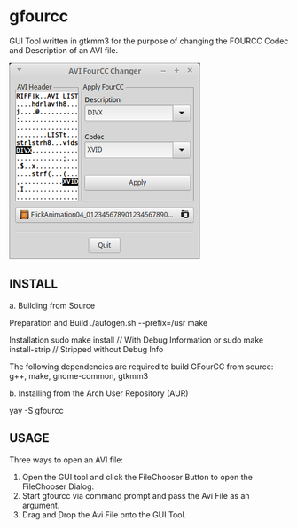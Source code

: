 # gfourcc
GUI Tool written in gtkmm3 for the purpose of changing the FOURCC Codec and Description of an AVI file.

![GFourCC Utility](/screenshots/gfourcc_scrn.png?raw=true "GFourCC Utility")

INSTALL
-------
a. Building from Source

Preparation and Build
./autogen.sh --prefix=/usr
make
      
Installation
sudo make install // With Debug Information
  or
sudo make install-strip // Stripped without Debug Info
          
The following dependencies are required to build GFourCC from source:
    g++,
    make,
    gnome-common,
    gtkmm3

b. Installing from the Arch User Repository (AUR)

yay -S gfourcc 

USAGE
-----
Three ways to open an AVI file:
1. Open the GUI tool and click the FileChooser Button to open the FileChooser Dialog.
2. Start gfourcc via command prompt and pass the Avi File as an argument.
3. Drag and Drop the Avi File onto the GUI Tool.


